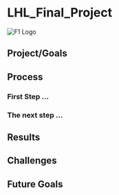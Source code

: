 # LHL_Final_Project

<!-- ![F1 logo](https://i.ibb.co/0Cv5J79/f1-logo-present.png) -->
![F1 Logo](F1_2023_logo.png)


## Project/Goals
> 

## Process
### First Step ...


### The next step ...

## Results


## Challenges 


## Future Goals

